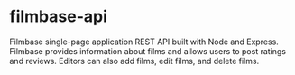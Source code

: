 # filmbase-api

Filmbase single-page application REST API built with Node and Express. Filmbase provides information about films and allows users to post ratings and reviews. Editors can also add films, edit films, and delete films.

